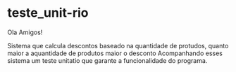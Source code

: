 # teste_unit-rio

Ola Amigos!

Sistema que calcula descontos baseado na quantidade de protudos, quanto maior a aquantidade de produtos maior o desconto
Acompanhando esses sistema um teste unitatio que garante a funcionalidade do programa.
